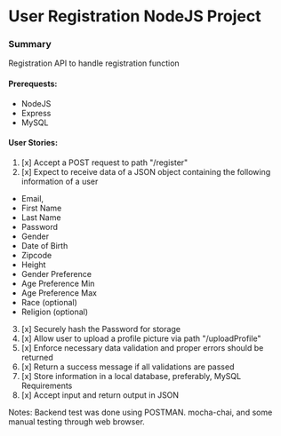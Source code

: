 # User Registration NodeJS Project
### Summary
Registration API to handle registration function

#### Prerequests:
- NodeJS
- Express
- MySQL

#### User Stories:
1. [x] Accept a POST request to path "/register"
2. [x] Expect to receive data of a JSON object containing the following information of a user
- Email,
- First Name
- Last Name
- Password
- Gender
- Date of Birth
- Zipcode
- Height
- Gender Preference
- Age Preference Min
- Age Preference Max
- Race (optional)
- Religion (optional)
3. [x] Securely hash the Password for storage
4. [x] Allow user to upload a profile picture via path "/uploadProfile"
5. [x] Enforce necessary data validation and proper errors should be returned
6. [x] Return a success message if all validations are passed
7. [x] Store information in a local database, preferably, MySQL
Requirements
8. [x] Accept input and return output in JSON

Notes: Backend test was done using POSTMAN. mocha-chai, and some manual testing through web browser.